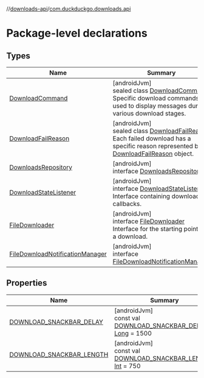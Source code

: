 //[downloads-api](../../index.md)/[com.duckduckgo.downloads.api](index.md)

# Package-level declarations

## Types

| Name | Summary |
|---|---|
| [DownloadCommand](-download-command/index.md) | [androidJvm]<br>sealed class [DownloadCommand](-download-command/index.md)<br>Specific download commands used to display messages during various download stages. |
| [DownloadFailReason](-download-fail-reason/index.md) | [androidJvm]<br>sealed class [DownloadFailReason](-download-fail-reason/index.md)<br>Each failed download has a specific reason represented by a [DownloadFailReason](-download-fail-reason/index.md) object. |
| [DownloadsRepository](-downloads-repository/index.md) | [androidJvm]<br>interface [DownloadsRepository](-downloads-repository/index.md) |
| [DownloadStateListener](-download-state-listener/index.md) | [androidJvm]<br>interface [DownloadStateListener](-download-state-listener/index.md)<br>Interface containing download callbacks. |
| [FileDownloader](-file-downloader/index.md) | [androidJvm]<br>interface [FileDownloader](-file-downloader/index.md)<br>Interface for the starting point of a download. |
| [FileDownloadNotificationManager](-file-download-notification-manager/index.md) | [androidJvm]<br>interface [FileDownloadNotificationManager](-file-download-notification-manager/index.md) |

## Properties

| Name | Summary |
|---|---|
| [DOWNLOAD_SNACKBAR_DELAY](-d-o-w-n-l-o-a-d_-s-n-a-c-k-b-a-r_-d-e-l-a-y.md) | [androidJvm]<br>const val [DOWNLOAD_SNACKBAR_DELAY](-d-o-w-n-l-o-a-d_-s-n-a-c-k-b-a-r_-d-e-l-a-y.md): [Long](https://kotlinlang.org/api/latest/jvm/stdlib/kotlin/-long/index.html) = 1500 |
| [DOWNLOAD_SNACKBAR_LENGTH](-d-o-w-n-l-o-a-d_-s-n-a-c-k-b-a-r_-l-e-n-g-t-h.md) | [androidJvm]<br>const val [DOWNLOAD_SNACKBAR_LENGTH](-d-o-w-n-l-o-a-d_-s-n-a-c-k-b-a-r_-l-e-n-g-t-h.md): [Int](https://kotlinlang.org/api/latest/jvm/stdlib/kotlin/-int/index.html) = 750 |
